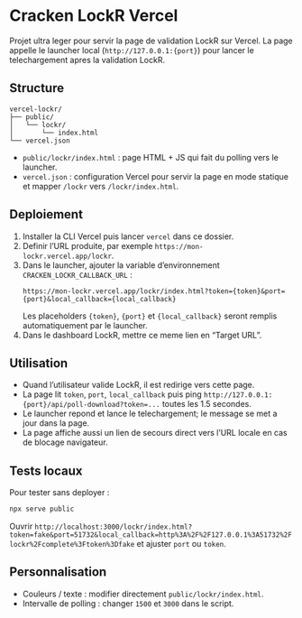 # Cracken LockR Vercel

Projet ultra leger pour servir la page de validation LockR sur Vercel. La page appelle le launcher local (`http://127.0.0.1:{port}`) pour lancer le telechargement apres la validation LockR.

## Structure

```
vercel-lockr/
├── public/
│   └── lockr/
│       └── index.html
└── vercel.json
```

- `public/lockr/index.html` : page HTML + JS qui fait du polling vers le launcher.
- `vercel.json` : configuration Vercel pour servir la page en mode statique et mapper `/lockr` vers `/lockr/index.html`.

## Deploiement

1. Installer la CLI Vercel puis lancer `vercel` dans ce dossier.
2. Definir l’URL produite, par exemple `https://mon-lockr.vercel.app/lockr`.
3. Dans le launcher, ajouter la variable d’environnement `CRACKEN_LOCKR_CALLBACK_URL` :
   ```text
   https://mon-lockr.vercel.app/lockr/index.html?token={token}&port={port}&local_callback={local_callback}
   ```
   Les placeholders `{token}`, `{port}` et `{local_callback}` seront remplis automatiquement par le launcher.
4. Dans le dashboard LockR, mettre ce meme lien en “Target URL”.

## Utilisation

- Quand l’utilisateur valide LockR, il est redirige vers cette page.
- La page lit `token`, `port`, `local_callback` puis ping `http://127.0.0.1:{port}/api/poll-download?token=...` toutes les 1.5 secondes.
- Le launcher repond et lance le telechargement; le message se met a jour dans la page.
- La page affiche aussi un lien de secours direct vers l’URL locale en cas de blocage navigateur.

## Tests locaux

Pour tester sans deployer :

```bash
npx serve public
```

Ouvrir `http://localhost:3000/lockr/index.html?token=fake&port=51732&local_callback=http%3A%2F%2F127.0.0.1%3A51732%2Flockr%2Fcomplete%3Ftoken%3Dfake` et ajuster `port` ou `token`.

## Personnalisation

- Couleurs / texte : modifier directement `public/lockr/index.html`.
- Intervalle de polling : changer `1500` et `3000` dans le script.

